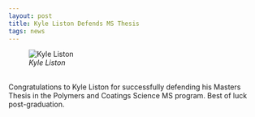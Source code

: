 ```yaml
---
layout: post
title: Kyle Liston Defends MS Thesis
tags: news
---
```


<figure>
  <img src="https://lesliehamachi.github.io/images/Kyle_Liston.png" alt="Kyle Liston" title="Kyle Liston">
  <figcaption><em>Kyle Liston</em></figcaption>
</figure>  
<br>
Congratulations to Kyle Liston for successfully defending his Masters Thesis in the Polymers and Coatings Science MS program. Best of luck post-graduation.

